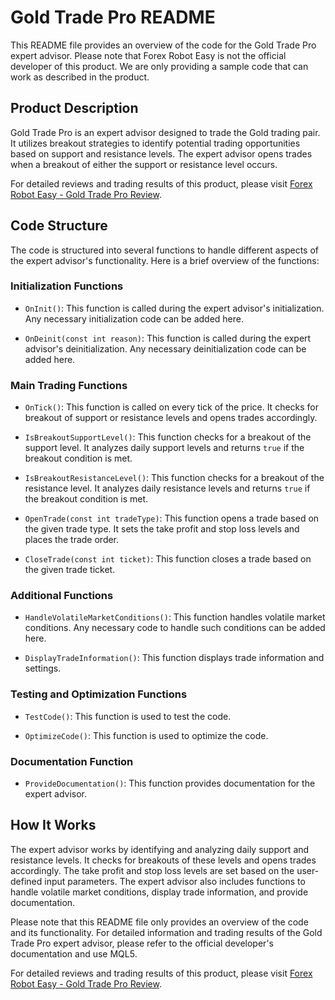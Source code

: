 # Gold Trade Pro README

This README file provides an overview of the code for the Gold Trade Pro expert advisor. Please note that Forex Robot Easy is not the official developer of this product. We are only providing a sample code that can work as described in the product.

## Product Description

Gold Trade Pro is an expert advisor designed to trade the Gold trading pair. It utilizes breakout strategies to identify potential trading opportunities based on support and resistance levels. The expert advisor opens trades when a breakout of either the support or resistance level occurs.

For detailed reviews and trading results of this product, please visit [Forex Robot Easy - Gold Trade Pro Review](https://forexroboteasy.com/forex-robot-review/gold-trade-pro-review-limited-promo-ultimate-combo-deal-free-ea/).

## Code Structure

The code is structured into several functions to handle different aspects of the expert advisor's functionality. Here is a brief overview of the functions:

### Initialization Functions

- `OnInit()`: This function is called during the expert advisor's initialization. Any necessary initialization code can be added here.

- `OnDeinit(const int reason)`: This function is called during the expert advisor's deinitialization. Any necessary deinitialization code can be added here.

### Main Trading Functions

- `OnTick()`: This function is called on every tick of the price. It checks for breakout of support or resistance levels and opens trades accordingly.

- `IsBreakoutSupportLevel()`: This function checks for a breakout of the support level. It analyzes daily support levels and returns `true` if the breakout condition is met.

- `IsBreakoutResistanceLevel()`: This function checks for a breakout of the resistance level. It analyzes daily resistance levels and returns `true` if the breakout condition is met.

- `OpenTrade(const int tradeType)`: This function opens a trade based on the given trade type. It sets the take profit and stop loss levels and places the trade order.

- `CloseTrade(const int ticket)`: This function closes a trade based on the given trade ticket.

### Additional Functions

- `HandleVolatileMarketConditions()`: This function handles volatile market conditions. Any necessary code to handle such conditions can be added here.

- `DisplayTradeInformation()`: This function displays trade information and settings.

### Testing and Optimization Functions

- `TestCode()`: This function is used to test the code.

- `OptimizeCode()`: This function is used to optimize the code.

### Documentation Function

- `ProvideDocumentation()`: This function provides documentation for the expert advisor.

## How It Works

The expert advisor works by identifying and analyzing daily support and resistance levels. It checks for breakouts of these levels and opens trades accordingly. The take profit and stop loss levels are set based on the user-defined input parameters. The expert advisor also includes functions to handle volatile market conditions, display trade information, and provide documentation.

Please note that this README file only provides an overview of the code and its functionality. For detailed information and trading results of the Gold Trade Pro expert advisor, please refer to the official developer's documentation and use MQL5.

For detailed reviews and trading results of this product, please visit [Forex Robot Easy - Gold Trade Pro Review](https://forexroboteasy.com/forex-robot-review/gold-trade-pro-review-limited-promo-ultimate-combo-deal-free-ea/).
